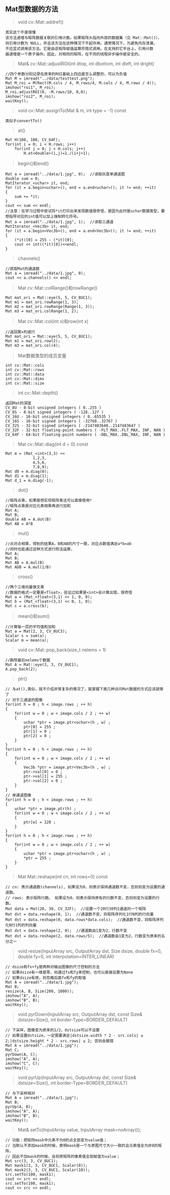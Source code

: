 ## Mat型数据的方法
> void cv::Mat::addref()
```
其实这个不是很懂
该方法递增与矩阵数据关联的引用计数。如果矩阵头指向外部的数据集（见 Mat::Mat()），
则引用计数为 NULL，并且该方法在这种情况下不起作用。通常情况下，为避免内存泄漏，
不应显式调用该方法。它是由该矩阵赋值运算符隐式调用。在支持的它平台上，引用计数
器递增是一个原子操作。因此，对相同的矩阵，在不同的线程异步操作是安全的。
```
> Mat& cv::Mat::adjustROI(int dtop, int dbottom, int dleft, int dright)
```
//四个参数分别记录在原来的ROI基础上四边是怎么调整的，可以为负值
Mat M = imread("../data/testtest.png");
Mat M_roi = M(Rect(M.cols / 4, M.rows/4, M.cols / 4, M.rows / 4));
imshow("roi1", M_roi);
M_roi.adjustROI(0, -M.rows/10, 0,0);
imshow("roi2", M_roi);
waitKey();
```
> void cv::Mat::assignTo(Mat & m, int type = -1) const
```
类似于convertTo()
```
> at()
```
Mat H(100, 100, CV_64F);
for(int i = 0; i < H.rows; i++)
    for(int j = 0; j < H.cols; j++)
        H.at<double>(i,j)=1./(i+j+1);
```
> begin()和end()
```
Mat a = imread("../data/1.jpg", 0);  //读取灰度单通道图
double sum = 0;
MatIterator_<uchar> it, end;
for (it = a.begin<uchar>(), end = a.end<uchar>(); it != end; ++it)
{
	sum += *it;
}
cout << sum << endl;
//注意：在学习过程中尝试将*it打印出来发现数值很奇怪，是因为此时是uchar数据类型，要想指导对应的int值可以加上强制转化符号。
Mat a = imread("../data/1.jpg", 1);  //读取三通道
MatIterator_<Vec3b> it, end;
for (it = a.begin<Vec3b>(), end = a.end<Vec3b>(); it != end; ++it)
{
	(*it)[0] = 255 - (*it)[0];
	cout << int((*it)[0])<<endl;
}
```
> channels()
```
//获取Mat的通道数
Mat a = imread("../data/1.jpg", 0);
cout << a.channels() << endl;
```
> Mat cv::Mat::colRange()和rowRange()
```
Mat mat_ori = Mat::eye(5, 5, CV_8UC1);
Mat m1 = mat_ori.rowRange(1, 3);
Mat m2 = mat_ori.rowRange(Range(1, 3));
Mat m3 = mat_ori.colRange(1, 2);
```
> Mat cv::Mat::col(int x)和row(int x)
```
//返回第x列或行
Mat mat_ori = Mat::eye(5, 5, CV_8UC1);
Mat m1 = mat_ori.row(2);
Mat m3 = mat_ori.col(4);
```
> Mat数据类型的成员变量
```
int cv::Mat::cols
int cv::Mat::rows
int cv::Mat::data
int cv::Mat::dims
int cv::Mat::size
```
> int cv::Mat::depth()
```
返回Mat的深度
CV_8U - 8-bit unsigned integers ( 0..255 )
CV_8S - 8-bit signed integers ( -128..127 )
CV_16U - 16-bit unsigned integers ( 0..65535 )
CV_16S - 16-bit signed integers ( -32768..32767 )
CV_32S - 32-bit signed integers ( -2147483648..2147483647 )
CV_32F - 32-bit floating-point numbers ( -FLT_MAX..FLT_MAX, INF, NAN )
CV_64F - 64-bit floating-point numbers ( -DBL_MAX..DBL_MAX, INF, NAN ) 
```
> Mat cv::Mat::diag(int d = 0) const
```
Mat m = (Mat_<int>(3,3) <<
            1,2,3,
            4,5,6,
            7,8,9);
Mat d0 = m.diag(0);
Mat d1 = m.diag(1);
Mat d_1 = m.diag(-1);
```
> dot()
```
//矩阵点乘，如果是想实现矩阵乘法可以直接使用*
//矩阵点乘是对应元素相乘再进行加和
Mat A;
Mat B;
double AB = A.dot(B)
Mat AB = A*B
```
> mul()
```
//点对点相乘，得到的结果A，B和AB的尺寸一致，对应点数值满足a*b=ab
//同时也能通过这种方式进行除法运算，
Mat A;
Mat B;
Mat AB = A.mul(B)
Mat ADB = A.mul(1/B)
```
> cross()
```
//两个三维向量做叉乘
//数据的格式一定要是<float>，验证过如果是<int>会计算出错，很奇怪
Mat a = (Mat_<float>(3,1) << 1, 0, 0);
Mat b = (Mat_<float>(3,1) << 0, 1, 0);
Mat c = a.cross(b);
```
> mean()和sum()
```
//计算每一层的平均值和加和
Mat a = Mat(2, 3, CV_8UC3);
Scalar s = sum(a);
Scalar m = mean(a);
```
> void cv::Mat::pop_back(size_t nelems = 1)
```
//删除最后nelems个数据
Mat A = Mat::eye(3, 3, CV_8UC1);
A.pop_back(2);
```
> ptr()
```
// 与at(),类似，就不介绍非常复杂的情况了，能掌握下面几种访问Mat数据的方式应该就够了
// 对于三通道的图像
for(int h = 0 ; h < image.rows ; ++ h)
{
	for(int w = 0 ; w < image.cols / 2 ; ++ w)
	{
		uchar *ptr = image.ptr<uchar>(h , w) ;
		ptr[0] = 255 ;
		ptr[1] = 0 ;
		ptr[2] = 0 ;
	}
}
for(int h = 0 ; h < image.rows ; ++ h)
{
	for(int w = 0 ; w < image.cols / 2 ; ++ w)
	{
		Vec3b *ptr = image.ptr<Vec3b>(h , w) ;
		ptr->val[0] = 0 ;
		ptr->val[1] = 255 ;
		ptr->val[2] = 0 ;
	}
}
// 单通道图像
for(int h = 0 ; h < image.rows ; ++ h)
{
	uchar *ptr = image.ptr(h) ;
	for(int w = 0 ; w < image.cols / 2 ; ++ w)
	{
		ptr[w] = 128 ;
	}
}
for(int h = 0 ; h < image.rows ; ++ h)
{
	for(int w = 0 ; w < image.cols / 2 ; ++ w)
	{
		uchar *ptr = image.ptr<uchar>(h , w) ;
		*ptr = 255 ;
	}
}
```
> Mat Mat::reshape(int cn, int rows=0) const
```
// cn: 表示通道数(channels), 如果设为0，则表示保持通道数不变，否则则变为设置的通道数。
// rows: 表示矩阵行数。 如果设为0，则表示保持原有的行数不变，否则则变为设置的行数。
Mat data = Mat(20, 30, CV_32F);  //设置一个20行30列1通道的一个矩阵
Mat dst = data.reshape(0, 1);  //通道数不变，将矩阵序列化1行N列的行向量
Mat dst = data.reshape(0, data.rows*data.cols);  //通道数不变，将矩阵序列化N行1列的列向量
Mat dst = data.reshape(2, 0);  //通道数由1变为2，行数不变
Mat dst = data.reshape(2, data.rows/5);  //通道数由1变为2，行数变为原来的五分之一
```
> void resize(InputArray src, OutputArray dst, Size dsize, double fx=0, double fy=0, int interpolation=INTER_LINEAR)
```
// dsize和fx+fy是两种对输出图像的尺寸控制的方法
// 如果dsize有一维是零，则通过fx和fy来控制，也可以直接设置为None
// 如果dsize有效，则忽略后面fx和fy的取值
Mat A = imread("../data/1.jpg");
Mat B;
resize(A, B, Size(200, 1000));
imshow("A", A);
imshow("B", B);
waitKey();
```
> void pyrDown(InputArray src, OutputArray dst, const Size& dstsize=Size(), int border-Type=BORDER_DEFAULT)
```
// 下采样，图像变为原来的1/2，dstsize可以不设置
// 如果设置dstsize，一定需要满足|dstsize.width * 2 - src.cols| ≤ 2;|dstsize.height * 2 - src.rows| ≤ 2; 否则会报错
Mat A = imread("../data/1.jpg");
Mat C;
pyrDown(A, C);
imshow("A", A);
imshow("C", C);
waitKey();
```
> void pyrUp(InputArray src, OutputArray dst, const Size& dstsize=Size(), int border-Type=BORDER_DEFAULT)
```
// 与下采样相对
Mat A = imread("../data/1.jpg");
Mat B;
pyrUp(A, B);
imshow("A", A);
imshow("B", B);
waitKey();
```
> Mat& setTo(InputArray value, InputArray mask=noArray()); 
```
// 功能：把矩阵mask中元素不为0的点全部变为value值；
// 当默认不添加mask的时候，表明mask是一个与原图尺寸大小一致的且元素值全为非0的矩阵，
// 因此不加mask的时候，会将原矩阵的像素值全部赋值为value；
Mat src(3, 3, CV_8UC1);
Mat mask1(3, 3, CV_8UC1, Scalar(0));
Mat mask2(3, 3, CV_8UC1, Scalar(10));
src.setTo(100, mask1);
cout << src << endl;
src.setTo(100, mask1);
cout << src << endl;
```
